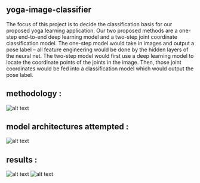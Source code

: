 ## yoga-image-classifier
The focus of this project is to decide the classification basis for our proposed yoga learning application.  Our two proposed methods are a one-step end-to-end deep learning model and a two-step joint coordinate classification model.  The one-step model would take in images and output a pose label – all feature engineering would be done by the hidden layers of the neural net.  The two-step model would first use a deep learning model to locate the coordinate points of the joints in the image.  Then, those joint coordinates would be fed into a classification model which would output the pose label.

## methodology :
![alt text](https://raw.githubusercontent.com/jay-uChicago/yoga-image-classifier/master/references/Methodology.png)

## model architectures attempted :
![alt text](https://raw.githubusercontent.com/jay-uChicago/yoga-image-classifier/master/references/Model%20Performance.png)

## results :
![alt text](https://raw.githubusercontent.com/jay-uChicago/yoga-image-classifier/master/references/Results.png)
![alt text](https://raw.githubusercontent.com/jay-uChicago/yoga-image-classifier/master/references/Errors.png)



